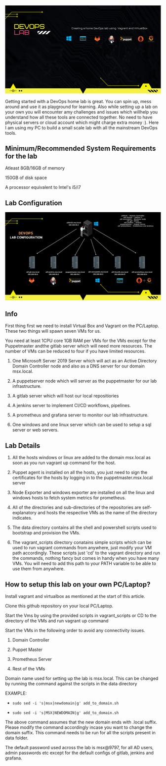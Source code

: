 
![logo](img/devops_logo.png)


Getting started with a DevOps home lab is great. You can spin up, mess around and use it as playground for learning. Also while setting up a lab on your own you will encounter amy challenges and issues which willhelp you understand how all these tools are connected together. No need to have physical servers or cloud account which might charge extra money :). Here I am using my PC to build a small scale lab with all the mainstream DevOps tools.

**Minimum/Recommended System Requirements for the lab**
---

Atleast 8GB/16GB of memory


150GB of disk space


A processor equivalent to Intel's i5/i7


**Lab Configuration**
---

![logo](img/Lab_Setup.png)


**Info**
---

First thing first we need to install Virtual Box and Vagrant on the PC/Laptop. These two things will spawn seven VMs for us. 


You need at least 1CPU core 1GB RAM per VMs for the VMs except for the Puppetmaster andthe gitlab server which will need more resources. The number of VMs can be reduced to four if you have limited resources.


1. One Microsoft Server 2019 Server which will act as an Active Directory Domain Controller node and also as a DNS server for our domain msx.local. 


2. A puppetserver node which will server as the puppetmaster for our lab infrastructure.


3. A gitlab server which will host our local repositiories


4. A jenkins server to implement CI/CD workflows, pipelines.


5. A prometheus and grafana server to monitor our lab infrastructure.


6. One windows and one linux server which can be used to setup a sql server or web servers.



**Lab Details**
---

1. All the hosts windows or linux are added to the domain msx.local as soon as you run vagrant up command for the host.


2. Puppet agent is installed on all the hosts, you just need to sign the certificates for the hosts by logging in to the puppetmaster.msx.local server


3. Node Exporter and windows exporter are installed on all the linux and windows hosts to fetch system metrics for prometheus.


4. All of the directories and sub-directories of the repositories are self-explanatory and hosts the respective VMs as the name of the directory indicates.


5. The data directory contains all the shell and powershell scripts used to bootstrap and provision the VMs.


6. The vagrant_scripts directory conatains simple scripts which can be used to run vagrant commands from anywhere, just modify your VM path accordingly. These scripts just 'cd' to the vagrant directory and run the commands, nothing fancy but comes in handy when you have many VMs. You will need to add this path to your PATH variable to be able to use them from anywhere.


**How to setup this lab on your own PC/Laptop?**
---

Install vagrant and virtualbox as mentioned at the start of this article.


Clone this github repository on your local PC/Laptop.


Start the Vms by using the provided scripts in vagrant_scripts or CD to the directory of the VMs and run vagrant up command


Start the VMs in the following order to avoid any connectivity issues.

1. Domain Controller

 
2. Puppet Master 


3. Prometheus Server 


4. Rest of the VMs


Domain name used for setting up the lab is msx.local. This can be changed by running the command against the scripts in the data directory

EXAMPLE:


+ `sudo sed -i 's|msx|newdomain|g' add_to_domain.sh`


+ `sudo sed -i 's|MSX|NEWDOMAIN|g' add_to_domain.sh`


The above command assumes that the new domain ends with .local suffix. Please modify the command accordingly incase you want to change the domain suffix. This command needs to be run for all the scripts present in data folder.


The default password used across the lab is msx@9797, for all AD users, admin passwords etc except for the default configs of gitlab, jenkins and grafana.


